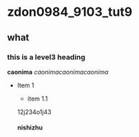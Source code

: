 # zdon0984_9103_tut9
## what
### this is a level3 heading
**caonima**
*caonimacaonimacaonima*

- Item 1
  - item 1.1

  12j234o1j43

  #### nishizhu